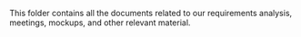 This folder contains all the documents related to our requirements analysis,  meetings, mockups, and other relevant material. 
